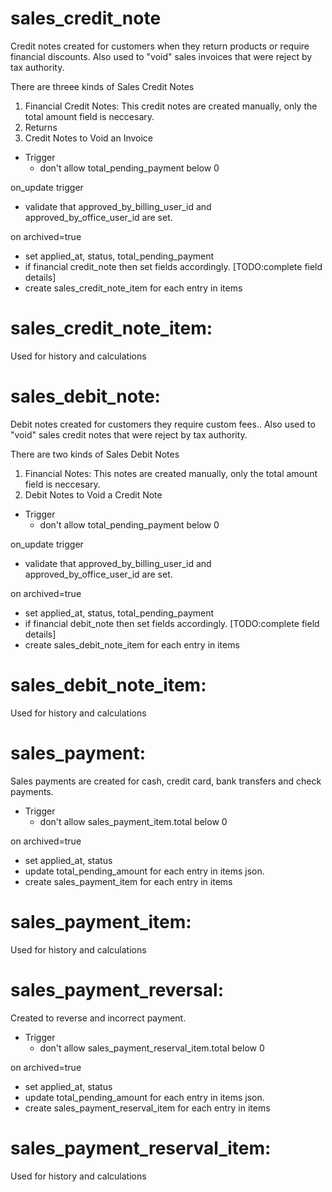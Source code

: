 # sales_credit_note

Credit notes created for customers when they return products or require financial discounts. Also used to "void" sales invoices that were reject by tax authority.

There are threee kinds of Sales Credit Notes

1. Financial Credit Notes: This credit notes are created manually, only the total amount field is neccesary.
2. Returns
3. Credit Notes to Void an Invoice

- Trigger
  - don't allow total_pending_payment below 0

on_update trigger

- validate that approved_by_billing_user_id and approved_by_office_user_id are set.

on archived=true

- set applied_at, status, total_pending_payment
- if financial credit_note then set fields accordingly. [TODO:complete field details]
- create sales_credit_note_item for each entry in items

# sales_credit_note_item:

Used for history and calculations

# sales_debit_note:

Debit notes created for customers they require custom fees.. Also used to "void" sales credit notes that were reject by tax authority.

There are two kinds of Sales Debit Notes

1. Financial Notes: This notes are created manually, only the total amount field is neccesary.
2. Debit Notes to Void a Credit Note

- Trigger
  - don't allow total_pending_payment below 0

on_update trigger

- validate that approved_by_billing_user_id and approved_by_office_user_id are set.

on archived=true

- set applied_at, status, total_pending_payment
- if financial debit_note then set fields accordingly. [TODO:complete field details]
- create sales_debit_note_item for each entry in items

# sales_debit_note_item:

Used for history and calculations

# sales_payment:

Sales payments are created for cash, credit card, bank transfers and check payments.

- Trigger
  - don't allow sales_payment_item.total below 0

on archived=true

- set applied_at, status
- update total_pending_amount for each entry in items json.
- create sales_payment_item for each entry in items

# sales_payment_item:

Used for history and calculations

# sales_payment_reversal:

Created to reverse and incorrect payment.

- Trigger
  - don't allow sales_payment_reserval_item.total below 0

on archived=true

- set applied_at, status
- update total_pending_amount for each entry in items json.
- create sales_payment_reserval_item for each entry in items

# sales_payment_reserval_item:

Used for history and calculations
